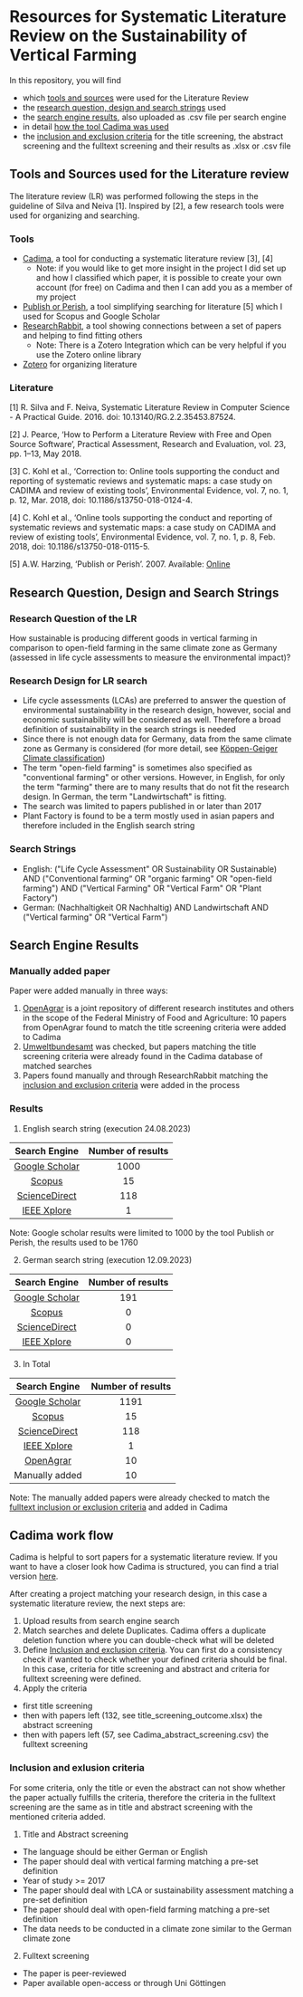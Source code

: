 # Resources for Systematic Literature Review on the Sustainability of Vertical Farming 

In this repository, you will find 
- which [tools and sources](#tools-and-sources-used-for-the-literature-review) were used for the Literature Review
- the [research question, design and search strings](#research-question-design-and-search-strings) used
- the [search engine results](#search-engine-results), also uploaded as .csv file per search engine
- in detail [how the tool Cadima was used](#cadima-work-flow)
- the [inclusion and exclusion criteria](#inclusion-and-exlusion-criteria) for the title screening, the abstract screening and the fulltext screening and their results as .xlsx or .csv file


## Tools and Sources used for the Literature review

The literature review (LR) was performed following the steps in the guideline of Silva and Neiva [1]. Inspired by [2], a few research tools were used for organizing and searching.

### Tools
- [Cadima](https://www.cadima.info/index.php), a tool for conducting a systematic literature review [3], [4]
    - Note: if you would like to get more insight in the project I did set up and how I classified which paper, it is possible to create your own account (for free) on Cadima and then I can add you as a member of my project
- [Publish or Perish](https://harzing.com/resources/publish-or-perish), a tool simplifying searching for literature [5] which I used for Scopus and Google Scholar
- [ResearchRabbit](https://www.researchrabbit.ai/), a tool showing connections between a set of papers and helping to find fitting others
    - Note: There is a Zotero Integration which can be very helpful if you use the Zotero online library
- [Zotero](https://www.zotero.org/) for organizing literature
 
### Literature
[1]	R. Silva and F. Neiva, Systematic Literature Review in Computer Science - A Practical Guide. 2016. doi: 10.13140/RG.2.2.35453.87524.

[2]	J. Pearce, ‘How to Perform a Literature Review with Free and Open Source Software’, Practical Assessment, Research and Evaluation, vol. 23, pp. 1–13, May 2018.

[3] C. Kohl et al., ‘Correction to: Online tools supporting the conduct and reporting of systematic reviews and systematic maps: a case study on CADIMA and review of existing tools’, Environmental Evidence, vol. 7, no. 1, p. 12, Mar. 2018, doi: 10.1186/s13750-018-0124-4.

[4] C. Kohl et al., ‘Online tools supporting the conduct and reporting of systematic reviews and systematic maps: a case study on CADIMA and review of existing tools’, Environmental Evidence, vol. 7, no. 1, p. 8, Feb. 2018, doi: 10.1186/s13750-018-0115-5.

[5] A.W. Harzing, ‘Publish or Perish’. 2007.  Available: [Online](https://harzing.com/resources/publish-or-perish)


## Research Question, Design and Search Strings

### Research Question of the LR
How sustainable is producing different goods in vertical farming in comparison to open-field farming in the same climate zone as Germany (assessed in life cycle assessments to measure the environmental impact)?

### Research Design for LR search
- Life cycle assessments (LCAs) are preferred to answer the question of environmental sustainability in the research design, however, social and economic sustainability will be considered as well. Therefore a broad definition of sustainability in the search strings is needed
- Since there is not enough data for Germany, data from the same climate zone as Germany is considered (for more detail, see [Köppen-Geiger Climate classification](https://www.gloh2o.org/koppen/))
- The term "open-field farming" is sometimes also specified as "conventional farming" or other versions. However, in English, for only the term "farming" there are to many results that do not fit the research design. In German, the term "Landwirtschaft" is fitting.
- The search was limited to papers published in or later than 2017
- Plant Factory is found to be a term mostly used in asian papers and therefore included in the English search string

### Search Strings
- English: ("Life Cycle Assessment" OR Sustainability OR Sustainable) AND ("Conventional farming“ OR "organic farming" OR "open-field farming") AND ("Vertical Farming" OR "Vertical Farm" OR "Plant Factory")
- German: (Nachhaltigkeit OR Nachhaltig) AND Landwirtschaft AND ("Vertical farming" OR "Vertical Farm")

      
## Search Engine Results

### Manually added paper
Paper were added manually in three ways:
1. [OpenAgrar](https://www.openagrar.de/content/index.xml) is a joint repository of different research institutes and others in the scope of the Federal Ministry of Food and Agriculture: 10 papers from OpenAgrar found to match the title screening criteria were added to Cadima
2. [Umweltbundesamt](https://www.umweltbundesamt.de/) was checked, but papers matching the title screening criteria were already found in the Cadima database of matched searches
3. Papers found manually and through ResearchRabbit matching the [inclusion and exclusion criteria](#Inclusion-and-exlusion-criteria) were added in the process

### Results
1. English search string (execution 24.08.2023)
   
| Search Engine  | Number of results | 
|:---------:|:---------:|
| [Google Scholar](https://scholar.google.com/)      | 1000     |
| [Scopus](https://www.scopus.com/home.uri)    | 15    |
| [ScienceDirect](https://www.sciencedirect.com/)      | 118     |
| [IEEE Xplore](https://ieeexplore.ieee.org/Xplore/home.jsp)      | 1     |

Note: Google scholar results were limited to 1000 by the tool Publish or Perish, the results used to be 1760

2. German search string (execution 12.09.2023)
   
| Search Engine  | Number of results | 
|:---------:|:---------:|
| [Google Scholar](https://scholar.google.com/)      | 191     |
| [Scopus](https://www.scopus.com/home.uri)    | 0    |
| [ScienceDirect](https://www.sciencedirect.com/)      | 0     |
| [IEEE Xplore](https://ieeexplore.ieee.org/Xplore/home.jsp)      | 0     |

3. In Total
   
| Search Engine  | Number of results | 
|:---------:|:---------:|
| [Google Scholar](https://scholar.google.com/)      | 1191     |
| [Scopus](https://www.scopus.com/home.uri)    | 15    |
| [ScienceDirect](https://www.sciencedirect.com/)      | 118     |
| [IEEE Xplore](https://ieeexplore.ieee.org/Xplore/home.jsp)      | 1     |
| [OpenAgrar](https://www.openagrar.de/content/index.xml)     | 10     |
| Manually added    | 10     |

Note: The manually added papers were already checked to match the [fulltext inclusion or exclusion criteria](#Inclusion-and-exlusion-criteria) and added in Cadima

## Cadima work flow
Cadima is helpful to sort papers for a systematic literature review. If you want to have a closer look how Cadima is structured, you can find a trial version [here](https://test.cadima.info/index.php/area/evidenceSynthesisDatabase).

After creating a project matching your research design, in this case a systematic literature review, the next steps are:

1. Upload results from search engine search
2. Match searches and delete Duplicates. Cadima offers a duplicate deletion function where you can double-check what will be deleted
3. Define [Inclusion and exclusion criteria](#Inclusion-and-exlusion-criteria). You can first do a consistency check if wanted to check whether your defined criteria should be final. In this case, criteria for title screening and abstract and criteria for fulltext screening were defined.
4. Apply the criteria
- first title screening
- then with papers left (132, see title_screening_outcome.xlsx) the abstract screening
- then with papers left (57, see Cadima_abstract_screening.csv) the fulltext screening


### Inclusion and exlusion criteria
For some criteria, only the title or even the abstract can not show whether the paper actually fulfills the criteria, therefore the criteria in the fulltext screening are the same as in title and abstract screening with the mentioned criteria added.

1. Title and Abstract screening
- The language should be either German or English
- The paper should deal with vertical farming matching a pre-set definition
- Year of study >= 2017
- The paper should deal with LCA or sustainability assessment matching a pre-set definition
- The paper should deal with open-field farming matching a pre-set definition
- The data needs to be conducted in a climate zone similar to the German climate zone 

2. Fulltext screening
- The paper is peer-reviewed
- Paper available open-access or through Uni Göttingen

